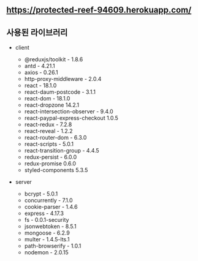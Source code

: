 ## https://protected-reef-94609.herokuapp.com/


## 사용된 라이브러리

* client
  * @reduxjs/toolkit - 1.8.6
  * antd - 4.21.1
  * axios - 0.26.1
  * http-proxy-middleware - 2.0.4
  * react - 18.1.0
  * react-daum-postcode - 3.1.1
  * react-dom - 18.1.0
  * react-dropzone 14.2.1
  * react-intersection-observer - 9.4.0
  * react-paypal-express-checkout 1.0.5
  * react-redux - 7.2.8
  * react-reveal - 1.2.2
  * react-router-dom - 6.3.0
  * react-scripts - 5.0.1
  * react-transition-group - 4.4.5
  * redux-persist - 6.0.0
  * redux-promise 0.6.0
  * styled-components 5.3.5
  
  
  
* server
  * bcrypt - 5.0.1
  * concurrently - 7.1.0
  * cookie-parser - 1.4.6
  * express - 4.17.3
  * fs - 0.0.1-security
  * jsonwebtoken - 8.5.1
  * mongoose - 6.2.9
  * multer - 1.4.5-lts.1
  * path-browserify - 1.0.1
  * nodemon - 2.0.15
